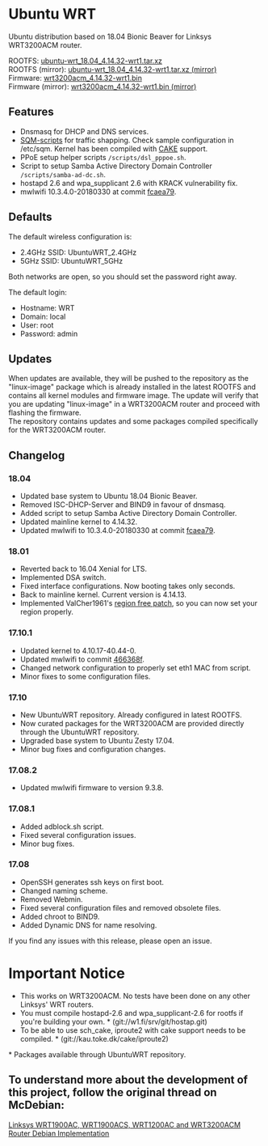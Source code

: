 # Ubuntu WRT
Ubuntu distribution based on 18.04 Bionic Beaver for Linksys WRT3200ACM router.  

ROOTFS: [ubuntu-wrt_18.04_4.14.32-wrt1.tar.xz](http://www.mediafire.com/file/7ylfus6a7mqyw72/ubuntu-wrt_18.04_4.14.32-wrt1.tar.xz)  
ROOTFS (mirror): [ubuntu-wrt_18.04_4.14.32-wrt1.tar.xz (mirror)](https://wrt.hinrichs.io/downloads/18.04/ubuntu-wrt_18.04_4.14.32-wrt1.tar.xz)  
Firmware: [wrt3200acm_4.14.32-wrt1.bin](http://www.mediafire.com/file/oh2x0vrz476b2t4/wrt3200acm_4.14.32-wrt1.bin)  
Firmware (mirror): [wrt3200acm_4.14.32-wrt1.bin (mirror)](https://wrt.hinrichs.io/downloads/18.04/wrt3200acm_4.14.32-wrt1.bin)  

## Features
* Dnsmasq for DHCP and DNS services.
* [SQM-scripts](https://github.com/tohojo/sqm-scripts) for traffic shapping. Check sample configuration in /etc/sqm. Kernel has been compiled with [CAKE](https://www.bufferbloat.net/projects/codel/wiki/Cake/) support.
* PPoE setup helper scripts `/scripts/dsl_pppoe.sh`.
* Script to setup Samba Active Directory Domain Controller `/scripts/samba-ad-dc.sh`.
* hostapd 2.6 and wpa_supplicant 2.6 with KRACK vulnerability fix.
* mwlwifi 10.3.4.0-20180330 at commit [fcaea79](https://github.com/kaloz/mwlwifi/commit/fcaea79ad33d6ae3c381d9e96bf77d6870ca8e79).

## Defaults
The default wireless configuration is:  

* 2.4GHz SSID: UbuntuWRT_2.4GHz
* 5GHz SSID: UbuntuWRT_5GHz

Both networks are open, so you should set the password right away.  

The default login:  

* Hostname: WRT
* Domain: local
* User: root
* Password: admin

## Updates
When updates are available, they will be pushed to the repository as the "linux-image" package which is already installed in the latest ROOTFS and contains all kernel modules and firmware image. The update will verify that you are updating "linux-image" in a WRT3200ACM router and proceed with flashing the firmware.  
The repository contains updates and some packages compiled specifically for the WRT3200ACM router.  

## Changelog
### 18.04
* Updated base system to Ubuntu 18.04 Bionic Beaver.
* Removed ISC-DHCP-Server and BIND9 in favour of dnsmasq.
* Added script to setup Samba Active Directory Domain Controller.
* Updated mainline kernel to 4.14.32.
* Updated mwlwifi to 10.3.4.0-20180330 at commit [fcaea79](https://github.com/kaloz/mwlwifi/commit/fcaea79ad33d6ae3c381d9e96bf77d6870ca8e79).

### 18.01
* Reverted back to 16.04 Xenial for LTS.
* Implemented DSA switch.
* Fixed interface configurations. Now booting takes only seconds.
* Back to mainline kernel. Current version is 4.14.13.
* Implemented ValCher1961's [region free patch](https://github.com/ValCher1961/McDebian_WRT3200ACM), so you can now set your region properly.

### 17.10.1
* Updated kernel to 4.10.17-40.44-0.
* Updated mwlwifi to commit [466368f](https://github.com/kaloz/mwlwifi/commit/466368f9454250c2bc024795600d92564553d9bb).
* Changed network configuration to properly set eth1 MAC from script.
* Minor fixes to some configuration files.

### 17.10
* New UbuntuWRT repository. Already configured in latest ROOTFS.
* Now curated packages for the WRT3200ACM are provided directly through the UbuntuWRT repository.
* Upgraded base system to Ubuntu Zesty 17.04.
* Minor bug fixes and configuration changes.

### 17.08.2
* Updated mwlwifi firmware to version 9.3.8.

### 17.08.1
* Added adblock.sh script.
* Fixed several configuration issues.
* Minor bug fixes.

### 17.08
* OpenSSH generates ssh keys on first boot.
* Changed naming scheme.
* Removed Webmin.
* Fixed several configuration files and removed obsolete files.
* Added chroot to BIND9.
* Added Dynamic DNS for name resolving.

If you find any issues with this release, please open an issue.  

# Important Notice
* This works on WRT3200ACM. No tests have been done on any other Linksys' WRT routers.  
* You must compile hostapd-2.6 and wpa_supplicant-2.6 for rootfs if you're building your own. \* (git://w1.fi/srv/git/hostap.git)  
* To be able to use sch_cake, iproute2 with cake support needs to be compiled. \* (git://kau.toke.dk/cake/iproute2)  

\* Packages available through UbuntuWRT repository.  

## To understand more about the development of this project, follow the original thread on McDebian:
[Linksys WRT1900AC, WRT1900ACS, WRT1200AC and WRT3200ACM Router Debian Implementation](https://www.snbforums.com/threads/linksys-wrt1900ac-wrt1900acs-wrt1200ac-and-wrt3200acm-router-debian-implementation.28394/)
